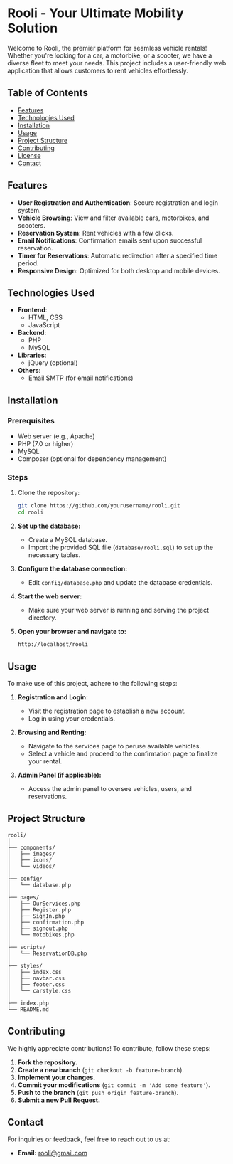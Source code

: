 # Rooli - Your Ultimate Mobility Solution

Welcome to Rooli, the premier platform for seamless vehicle rentals! Whether you're looking for a car, a motorbike, or a scooter, we have a diverse fleet to meet your needs. This project includes a user-friendly web application that allows customers to rent vehicles effortlessly.

## Table of Contents

- [Features](#features)
- [Technologies Used](#technologies-used)
- [Installation](#installation)
- [Usage](#usage)
- [Project Structure](#project-structure)
- [Contributing](#contributing)
- [License](#license)
- [Contact](#contact)

## Features

- **User Registration and Authentication**: Secure registration and login system.
- **Vehicle Browsing**: View and filter available cars, motorbikes, and scooters.
- **Reservation System**: Rent vehicles with a few clicks.
- **Email Notifications**: Confirmation emails sent upon successful reservation.
- **Timer for Reservations**: Automatic redirection after a specified time period.
- **Responsive Design**: Optimized for both desktop and mobile devices.

## Technologies Used

- **Frontend**:
  - HTML, CSS
  - JavaScript
- **Backend**:
  - PHP
  - MySQL
- **Libraries**:
  - jQuery (optional)
- **Others**:
  - Email SMTP (for email notifications)

## Installation

### Prerequisites

- Web server (e.g., Apache)
- PHP (7.0 or higher)
- MySQL
- Composer (optional for dependency management)

### Steps

1. Clone the repository:
   ```bash
   git clone https://github.com/yourusername/rooli.git
   cd rooli
   ```
2. **Set up the database:**

   - Create a MySQL database.
   - Import the provided SQL file (`database/rooli.sql`) to set up the necessary tables.

3. **Configure the database connection:**

   - Edit `config/database.php` and update the database credentials.

4. **Start the web server:**

   - Make sure your web server is running and serving the project directory.

5. **Open your browser and navigate to:**

   ```url
   http://localhost/rooli
   ```
## Usage

To make use of this project, adhere to the following steps:

1. **Registration and Login:**
    - Visit the registration page to establish a new account.
    - Log in using your credentials.

2. **Browsing and Renting:**
    - Navigate to the services page to peruse available vehicles.
    - Select a vehicle and proceed to the confirmation page to finalize your rental.

3. **Admin Panel (if applicable):**
    - Access the admin panel to oversee vehicles, users, and reservations.

## Project Structure

```plaintext
rooli/
│
├── components/
│   ├── images/
│   ├── icons/
│   └── videos/
│
├── config/
│   └── database.php
│
├── pages/
│   ├── OurServices.php
│   ├── Register.php
│   ├── SignIn.php
│   ├── confirmation.php
│   ├── signout.php
│   └── motobikes.php
│
├── scripts/
│   └── ReservationDB.php
│
├── styles/
│   ├── index.css
│   ├── navbar.css
│   ├── footer.css
│   └── carstyle.css
│
├── index.php
└── README.md
```
## Contributing

We highly appreciate contributions! To contribute, follow these steps:

1. **Fork the repository.**
2. **Create a new branch** (`git checkout -b feature-branch`).
3. **Implement your changes.**
4. **Commit your modifications** (`git commit -m 'Add some feature'`).
5. **Push to the branch** (`git push origin feature-branch`).
6. **Submit a new Pull Request.**

## Contact

For inquiries or feedback, feel free to reach out to us at:

- **Email:** rooli@gmail.com



